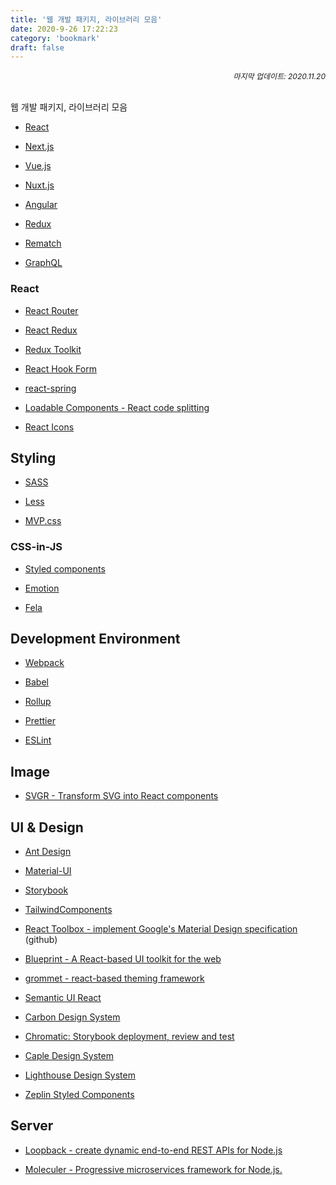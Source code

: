 ```yaml
---
title: '웹 개발 패키지, 라이브러리 모음'
date: 2020-9-26 17:22:23
category: 'bookmark'
draft: false
---
```


<div style="font-size: 12px; font-style: italic; text-align: right;">
마지막 업데이트: 2020.11.20
</div>

<br />

웹 개발 패키지, 라이브러리 모음

- [React](https://ko.reactjs.org/)

- [Next.js](https://nextjs.org/)

- [Vue.js](https://vuejs.org/)

- [Nuxt.js](https://nuxtjs.org/)

- [Angular](https://angular.io/)

- [Redux](https://redux.js.org/)

- [Rematch](https://rematch.netlify.app/#/introduction)

- [GraphQL](https://graphql.org/)

### React

- [React Router](https://reactrouter.com/web/guides/quick-start)

- [React Redux](https://react-redux.js.org/)

- [Redux Toolkit](https://redux-toolkit.js.org/)

- [React Hook Form](https://react-hook-form.com/kr/)

- [react-spring](https://www.react-spring.io/)

- [Loadable Components - React code splitting](https://loadable-components.com/)

- [React Icons](https://react-icons.github.io/react-icons/)

## Styling

- [SASS](https://sass-lang.com/)

- [Less](http://lesscss.org/)

- [MVP.css](https://andybrewer.github.io/mvp/)

### CSS-in-JS

- [Styled components](https://styled-components.com/)

- [Emotion](https://emotion.sh/docs/introduction)

- [Fela](http://fela.js.org/)

## Development Environment

- [Webpack](https://webpack.js.org/)

- [Babel](https://babeljs.io/)

- [Rollup](https://rollupjs.org/guide/en/)

- [Prettier](https://prettier.io/)

- [ESLint](https://eslint.org/)

## Image

- [SVGR - Transform SVG into React components](https://react-svgr.com/)

## UI & Design

- [Ant Design](https://ant.design/)

- [Material-UI](https://material-ui.com/)

- [Storybook](https://storybook.js.org/)

- [TailwindComponents](https://tailwindcomponents.com/)

- [React Toolbox - implement Google's Material Design specification](https://github.com/react-toolbox/react-toolbox) (github)

- [Blueprint - A React-based UI toolkit for the web](https://blueprintjs.com/)

- [grommet - react-based theming framework](https://v2.grommet.io/)

- [Semantic UI React](https://react.semantic-ui.com/)

- [Carbon Design System](https://www.carbondesignsystem.com/)

- [Chromatic: Storybook deployment, review and test](https://www.chromatic.com/)

- [Caple Design System](https://github.com/cobaltinc/caple-design-system)

- [Lighthouse Design System](https://lighthouse.harbor.school/)

- [Zeplin Styled Components](https://github.com/novemberfiveco/zeplin-styled-components)

## Server

- [Loopback - create dynamic end-to-end REST APIs for Node.js](https://loopback.io/doc/index.html)

- [Moleculer - Progressive microservices framework for Node.js.](https://moleculer.services/)
